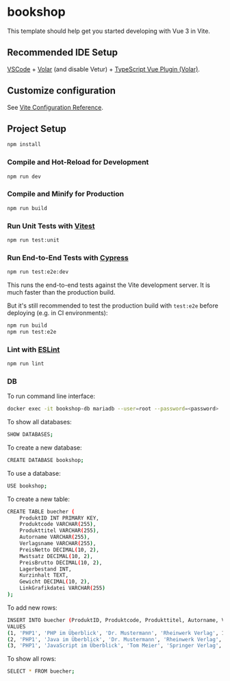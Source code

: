 # bookshop

This template should help get you started developing with Vue 3 in Vite.

## Recommended IDE Setup

[VSCode](https://code.visualstudio.com/) + [Volar](https://marketplace.visualstudio.com/items?itemName=Vue.volar) (and disable Vetur) + [TypeScript Vue Plugin (Volar)](https://marketplace.visualstudio.com/items?itemName=Vue.vscode-typescript-vue-plugin).

## Customize configuration

See [Vite Configuration Reference](https://vitejs.dev/config/).

## Project Setup

```sh
npm install
```

### Compile and Hot-Reload for Development

```sh
npm run dev
```

### Compile and Minify for Production

```sh
npm run build
```

### Run Unit Tests with [Vitest](https://vitest.dev/)

```sh
npm run test:unit
```

### Run End-to-End Tests with [Cypress](https://www.cypress.io/)

```sh
npm run test:e2e:dev
```

This runs the end-to-end tests against the Vite development server.
It is much faster than the production build.

But it's still recommended to test the production build with `test:e2e` before deploying (e.g. in CI environments):

```sh
npm run build
npm run test:e2e
```

### Lint with [ESLint](https://eslint.org/)

```sh
npm run lint
```


### DB

To run command line interface:

```sh
docker exec -it bookshop-db mariadb --user=root --password=<password>
```

To show all databases:

```sh
SHOW DATABASES;
```

To create a new database:

```sh
CREATE DATABASE bookshop;
```

To use a database:

```sh
USE bookshop;
```

To create a new table:

```sh
CREATE TABLE buecher (
    ProduktID INT PRIMARY KEY,
    Produktcode VARCHAR(255),
    Produkttitel VARCHAR(255),
    Autorname VARCHAR(255),
    Verlagsname VARCHAR(255),
    PreisNetto DECIMAL(10, 2),
    Mwstsatz DECIMAL(10, 2),
    PreisBrutto DECIMAL(10, 2),
    Lagerbestand INT,
    Kurzinhalt TEXT,
    Gewicht DECIMAL(10, 2),
    LinkGrafikdatei VARCHAR(255)
);
```

To add new rows:

```sh
INSERT INTO buecher (ProduktID, Produktcode, Produkttitel, Autorname, Verlagsname, PreisNetto, Mwstsatz, PreisBrutto, Lagerbestand, Kurzinhalt, Gewicht, LinkGrafikdatei)
VALUES 
(1, 'PHP1', 'PHP im Überblick', 'Dr. Mustermann', 'Rheinwerk Verlag', 100, 19, 119.000, 100, 'sehr gutes Buch zu PHP mit vielen Beispielen', 1.5, '...'),
(2, 'PHP1', 'Java im Überblick', 'Dr. Mustermann', 'Rheinwerk Verlag', 50, 19, 58.500, 30, 'sehr gutes Buch zu Java mit vielen Beispielen', 1.7, '...'),
(3, 'PHP1', 'JavaScript im Überblick', 'Tom Meier', 'Springer Verlag', 100, 19, 119.000, 40, 'sehr gutes Buch zu JavaScript mit vielen Beispielen', 1.7, '...');
```

To show all rows:

```sh
SELECT * FROM buecher;
```